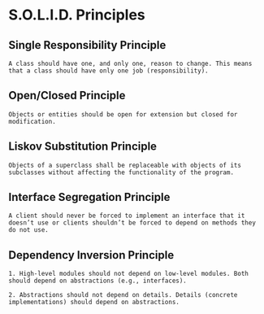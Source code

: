 # S.O.L.I.D. Principles

## Single Responsibility Principle

```{important}
A class should have one, and only one, reason to change. This means that a class should have only one job (responsibility).
```

## Open/Closed Principle

```{important}
Objects or entities should be open for extension but closed for modification.
```

## Liskov Substitution Principle

```{important}
Objects of a superclass shall be replaceable with objects of its subclasses without affecting the functionality of the program.
```

## Interface Segregation Principle

```{important}
A client should never be forced to implement an interface that it doesn’t use or clients shouldn’t be forced to depend on methods they do not use.
```

## Dependency Inversion Principle

```{important}
1. High-level modules should not depend on low-level modules. Both should depend on abstractions (e.g., interfaces).

2. Abstractions should not depend on details. Details (concrete implementations) should depend on abstractions.
```

